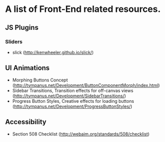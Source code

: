 # A list of Front-End related resources. #

## JS Plugins ##
### Sliders ###
- slick (http://kenwheeler.github.io/slick/)


## UI Animations ##
- Morphing Buttons Concept (http://tympanus.net/Development/ButtonComponentMorph/index.html)
- Sidebar Transitions, Transition effects for off-canvas views (http://tympanus.net/Development/SidebarTransitions/)
- Progress Button Styles, Creative effects for loading buttons (http://tympanus.net/Development/ProgressButtonStyles/)


## Accessibility ##
- Section 508 Checklist (http://webaim.org/standards/508/checklist)
